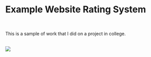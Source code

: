 <h1>Example Website Rating System</h1>
<br>
<p>
    This is a sample of work that I did on a project in college.
</p>

<br>

<img src="https://slade-international.com/images/portfolio-images/python-django.png">